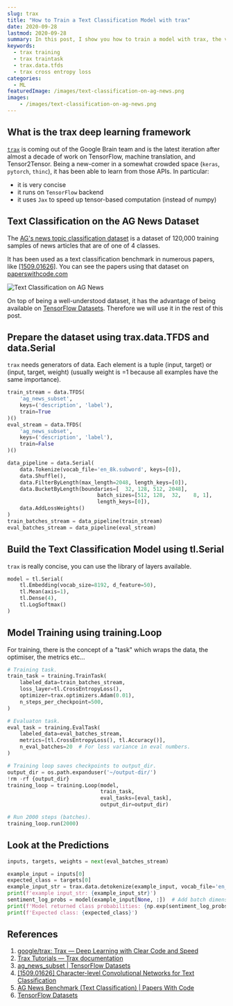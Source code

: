 ```yaml
---
slug: trax
title: "How to Train a Text Classification Model with trax"
date: 2020-09-28
lastmod: 2020-09-28
summary: In this post, I show you how to train a model with trax, the very concise deep learning framework. I showcase text classification on the AG News dataset.
keywords:
  - trax training
  - trax traintask
  - trax.data.tfds
  - trax cross entropy loss
categories:
  - ML
featuredImage: /images/text-classification-on-ag-news.png
images:
    - /images/text-classification-on-ag-news.png
---
```


## What is the trax deep learning framework

[`trax`](https://trax-ml.readthedocs.io/en/latest/) is coming out of the Google Brain team and is the latest iteration after almost a decade of work on TensorFlow, machine translation, and Tensor2Tensor. Being a new-comer in a somewhat crowded space (`keras`, `pytorch`, `thinc`), it has been able to learn from those APIs.
In particular:

- it is very concise
- it runs on `TensorFlow` backend
- it uses `Jax` to speed up tensor-based computation (instead of numpy)

## Text Classification on the AG News Dataset

The [AG's news topic classification dataset](https://www.tensorflow.org/datasets/catalog/ag_news_subset) is a dataset of 120,000 training samples of news articles that are of one of 4 classes.

It has been used as a text classification benchmark in numerous papers, like [[1509.01626]](https://arxiv.org/abs/1509.01626). You can see the papers using that dataset on [paperswithcode.com](https://paperswithcode.com/sota/text-classification-on-ag-news)

![Text Classification on AG News](/images/text-classification-on-ag-news.png "AG News Benchmark (Text Classification) | Papers With Code")

On top of being a well-understood dataset, it has the advantage of being available on [TensorFlow Datasets](https://www.tensorflow.org/datasets). Therefore we will use it in the rest of this post.

## Prepare the dataset using trax.data.TFDS and data.Serial

`trax` needs generators of data. Each element is a tuple (input, target) or (input, target, weight) (usually weight is =1 because all examples have the same importance).

```python
train_stream = data.TFDS(
    'ag_news_subset',
    keys=('description', 'label'),
    train=True
)()
eval_stream = data.TFDS(
    'ag_news_subset',
    keys=('description', 'label'),
    train=False
)()
```

```python
data_pipeline = data.Serial(
    data.Tokenize(vocab_file='en_8k.subword', keys=[0]),
    data.Shuffle(),
    data.FilterByLength(max_length=2048, length_keys=[0]),
    data.BucketByLength(boundaries=[  32, 128, 512, 2048],
                             batch_sizes=[512, 128,  32,    8, 1],
                             length_keys=[0]),
    data.AddLossWeights()
)
train_batches_stream = data_pipeline(train_stream)
eval_batches_stream = data_pipeline(eval_stream)
```

## Build the Text Classification Model using tl.Serial

`trax` is really concise, you can use the library of layers available.

```python
model = tl.Serial(
    tl.Embedding(vocab_size=8192, d_feature=50),
    tl.Mean(axis=1),
    tl.Dense(4),
    tl.LogSoftmax()
)
```

## Model Training using training.Loop

For training, there is the concept of a "task" which wraps the data, the optimiser, the metrics etc...

```python
# Training task.
train_task = training.TrainTask(
    labeled_data=train_batches_stream,
    loss_layer=tl.CrossEntropyLoss(),
    optimizer=trax.optimizers.Adam(0.01),
    n_steps_per_checkpoint=500,
)

# Evaluaton task.
eval_task = training.EvalTask(
    labeled_data=eval_batches_stream,
    metrics=[tl.CrossEntropyLoss(), tl.Accuracy()],
    n_eval_batches=20  # For less variance in eval numbers.
)

# Training loop saves checkpoints to output_dir.
output_dir = os.path.expanduser('~/output-dir/')
!rm -rf {output_dir}
training_loop = training.Loop(model,
                              train_task,
                              eval_tasks=[eval_task],
                              output_dir=output_dir)

# Run 2000 steps (batches).
training_loop.run(2000)
```

## Look at the Predictions

```python
inputs, targets, weights = next(eval_batches_stream)

example_input = inputs[0]
expected_class = targets[0]
example_input_str = trax.data.detokenize(example_input, vocab_file='en_8k.subword')
print(f'example input_str: {example_input_str}')
sentiment_log_probs = model(example_input[None, :])  # Add batch dimension.
print(f'Model returned class probabilities: {np.exp(sentiment_log_probs)}')
print(f'Expected class: {expected_class}')
```

## References

1. [google/trax: Trax — Deep Learning with Clear Code and Speed](https://github.com/google/trax)
1. [Trax Tutorials — Trax documentation](https://trax-ml.readthedocs.io/en/latest/)
1. [ag_news_subset  |  TensorFlow Datasets](https://www.tensorflow.org/datasets/catalog/ag_news_subset)
1. [[1509.01626] Character-level Convolutional Networks for Text Classification](https://arxiv.org/abs/1509.01626)
1. [AG News Benchmark (Text Classification) | Papers With Code](https://paperswithcode.com/sota/text-classification-on-ag-news)
1. [TensorFlow Datasets](https://www.tensorflow.org/datasets)
